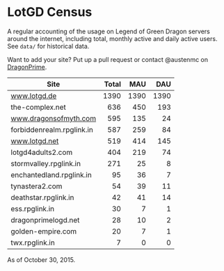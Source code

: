 # LotGD Census
A regular accounting of the usage on Legend of Green Dragon servers around the internet, including total, monthly active and daily active users. See `data/` for historical data.

Want to add your site? Put up a pull request or contact @austenmc on [DragonPrime](http://dragonprime.net).


Site | Total | MAU | DAU
--- | ---:| ---:| ---:
www.lotgd.de|1390|1390|1390
the-complex.net|636|450|193
www.dragonsofmyth.com|595|135|24
forbiddenrealm.rpglink.in|587|259|84
www.lotgd.net|519|414|145
lotgd4adults2.com|404|219|74
stormvalley.rpglink.in|271|25|8
enchantedland.rpglink.in|95|36|7
tynastera2.com|54|39|11
deathstar.rpglink.in|42|41|14
ess.rpglink.in|30|7|1
dragonprimelogd.net|28|10|2
golden-empire.com|20|7|1
twx.rpglink.in|7|0|0

As of October 30, 2015.
